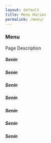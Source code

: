 ```yaml
---
layout: default
title: Menu Harian
permalink: /menu/
---
```


<div class="page-description">
  <h3>Menu</h3>
  <p>Page Description</p>
</div>

<div class="story-container">
  <div class="story-item">
    <h5>Senin</h5>
  </div>
  <div class="story-item">
    <h5>Senin</h5>
  </div>
  <div class="story-item">
    <h5>Senin</h5>
  </div>
  <div class="story-item">
    <h5>Senin</h5>
  </div>
  <div class="story-item">
    <h5>Senin</h5>
  </div>
  <div class="story-item">
    <h5>Senin</h5>
  </div>
  <div class="story-item">
    <h5>Senin</h5>
  </div>
</div>
